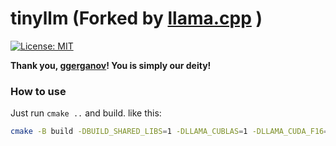 # tinyllm (Forked by [llama.cpp](https://github.com/ggerganov/llama.cpp) )

[![License: MIT](https://img.shields.io/badge/license-MIT-blue.svg)](https://opensource.org/licenses/MIT)

**Thank you, [ggerganov](https://github.com/ggerganov)! You is simply our deity!**

### How to use

Just run `cmake ..` and build. like this:

```bash
cmake -B build -DBUILD_SHARED_LIBS=1 -DLLAMA_CUBLAS=1 -DLLAMA_CUDA_F16=1 && cmake --build build -j --config Release
```
